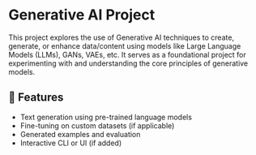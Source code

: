 # Generative AI Project

This project explores the use of Generative AI techniques to create, generate, or enhance data/content using models like Large Language Models (LLMs), GANs, VAEs, etc. It serves as a foundational project for experimenting with and understanding the core principles of generative models.

## 🚀 Features

- Text generation using pre-trained language models
- Fine-tuning on custom datasets (if applicable)
- Generated examples and evaluation
- Interactive CLI or UI (if added)
